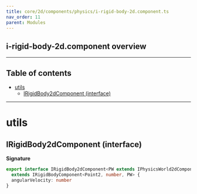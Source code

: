 ```yaml
---
title: core/2d/components/physics/i-rigid-body-2d.component.ts
nav_order: 11
parent: Modules
---
```


## i-rigid-body-2d.component overview

---

<h2 class="text-delta">Table of contents</h2>

- [utils](#utils)
  - [IRigidBody2dComponent (interface)](#irigidbody2dcomponent-interface)

---

# utils

## IRigidBody2dComponent (interface)

**Signature**

```ts
export interface IRigidBody2dComponent<PW extends IPhysicsWorld2dComponent = IPhysicsWorld2dComponent>
  extends IRigidBodyComponent<Point2, number, PW> {
  angularVelocity: number
}
```
